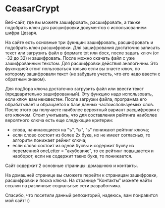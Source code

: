 # CeasarCrypt
Веб-сайт, где вы можете зашифровать, расшифровать, а также подобрать ключ для расшифровки документов с использованием шифра Цезаря.

На сайте есть основные три фукнции: зашифровать, расшифровать и подобрать ключ расшифровки.
Для зашифрования достаточно записать текст или загрузить файл в формате txt или docx, после задать ключ (от -32 до 32) и зашифровать. После можно скачать файл с уже зашифрованным текстом.
Для расшифровки действия аналогичны. Это фукнкцией стоит пользоваться только если вы знаете ключ, по которому зашифровали текст (не забудьте учесть, что его надо ввести с обратным знаком).

Для подбора ключа достаточно загрузить файл или ввести текст (предварительно зашифрованный). Эту функцию надо использовать, если ключ вам неизвестен. После загрузки файла, программа его обрабатывает и обращается к базе данных частоиспользуемых слов. После этого вы получаете наиболее вероятный вариант расшифровки с его ключом. Стоит учитывать, что для составления рейтинга наиболее вероятного ключа есть еще следующие критерии:
- слова, начинающиеся на "ъ", "ы", "ь" понижают рейтинг ключа;
- если слово состоит из более 2х букв, но не имеет согласных, то алгоритм понижает рейниг ключа;
- если слово состоит из одной буквы и содержит букву из переменной oneLetter = "акубовияс", то ее рейтинг повышается и наоборот, если не содержит таких букв, то понижается.

Сайт содержит 2 основные страницы: домашнюю и контакты.

На домашней странице вы сможете перейти к страницам зашифровки, расшифровки и поска ключа. На странице "Контакты" можете найти ссылки на различные социальные сети разработчика.

Спасибо, что посетили данный репозиторий, надеюсь, вам понравится мой сайт! :)
